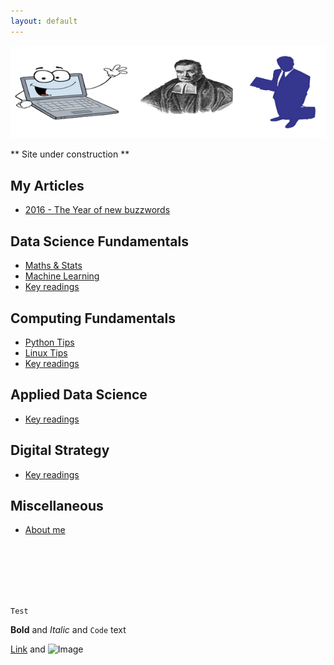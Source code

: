 ```yaml
---
layout: default
---
```


![Image](img/logo2.png)

** Site under construction **

## My Articles
- [2016 - The Year of new buzzwords](blog/Dec2016YearOfNewBuzzwords)

## Data Science Fundamentals
- [Maths & Stats](https://github.com/BadrulAlom/Data-Science-Notes/blob/master/MathsStats/index.ipynb)
- [Machine Learning](https://github.com/BadrulAlom/Data-Science-Notes/blob/master/ML/index.ipynb)
- [Key readings](dsf/keyreadings)

## Computing Fundamentals
- [Python Tips](comp/python)
- [Linux Tips](comp/linux)
- [Key readings](comp/keyreadings)

## Applied Data Science
- [Key readings](ads/keyreadings)

## Digital Strategy
- [Key readings](strat/keyreadings)

## Miscellaneous
- [About me](aboutme)


<br>
<br>
<br>
<br>
<br>

```mycode
Test
```

**Bold** and _Italic_ and `Code` text

[Link](url) and ![Image](src)


